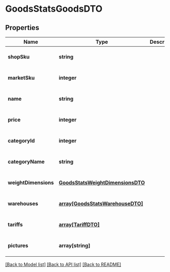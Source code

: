 # GoodsStatsGoodsDTO

## Properties
Name | Type | Description | Notes
------------ | ------------- | ------------- | -------------
**shopSku** | **string** |  | [optional] [default to null]
**marketSku** | **integer** |  | [optional] [default to null]
**name** | **string** |  | [optional] [default to null]
**price** | **integer** |  | [optional] [default to null]
**categoryId** | **integer** |  | [optional] [default to null]
**categoryName** | **string** |  | [optional] [default to null]
**weightDimensions** | [**GoodsStatsWeightDimensionsDTO**](GoodsStatsWeightDimensionsDTO.md) |  | [optional] [default to null]
**warehouses** | [**array[GoodsStatsWarehouseDTO]**](GoodsStatsWarehouseDTO.md) |  | [optional] [default to null]
**tariffs** | [**array[TariffDTO]**](TariffDTO.md) |  | [optional] [default to null]
**pictures** | **array[string]** |  | [optional] [default to null]

[[Back to Model list]](../README.md#documentation-for-models) [[Back to API list]](../README.md#documentation-for-api-endpoints) [[Back to README]](../README.md)



